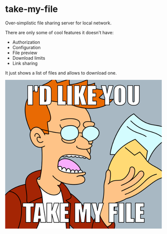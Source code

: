 # take-my-file

Over-simplistic file sharing server for local network.

There are only some of cool features it doesn't have:

- Authorization
- Configuration
- File preview
- Download limits
- Link sharing

It just shows a list of files and allows to download one.

![](./img/take.png)
